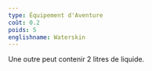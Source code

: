 ```yaml
---
type: Équipement d'Aventure
coût: 0.2
poids: 5
englishname: Waterskin
---
```

Une outre peut contenir 2 litres de liquide.